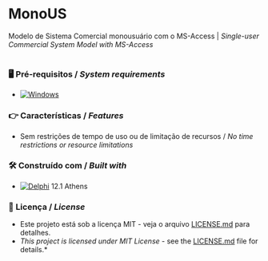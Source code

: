 # MonoUS


Modelo de Sistema Comercial monousuário com o MS-Access | *Single-user Commercial System Model with MS-Access*
<br/>
<br/>
### 🖥️ Pré-requisitos / *System requirements*
*  [![Windows](https://img.shields.io/badge/Windows-0078D6?style=for-the-badge&logo=windows&logoColor=white)](https://www.microsoft.com/windows/)


### 👉 Características / *Features*
* Sem restrições de tempo de uso ou de limitação de recursos / *No time restrictions or resource limitations*


### 🛠️ Construído com / *Built with*
* [![Delphi](https://img.shields.io/badge/-Delphi-E62431?logo=delphi&logoColor=white&style=plastic)](https://www.embarcadero.com/products/delphi) 12.1 Athens


### 📄 Licença / *License*
* Este projeto está sob a licença MIT - veja o arquivo [LICENSE.md](https://github.com/laertemjr/MonoUserSystem/blob/main/LICENSE.md) para detalhes.
* *This project is licensed under MIT License* - see the [LICENSE.md](https://github.com/laertemjr/MonoUserSystem/blob/main/LICENSE.md) file for details.*
